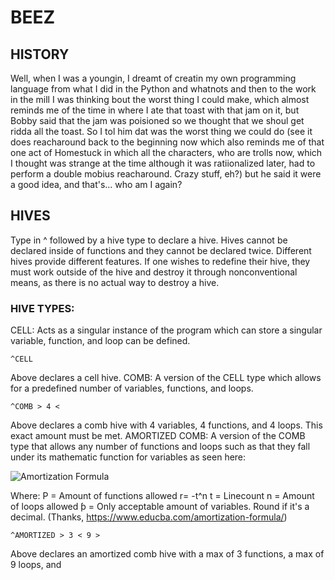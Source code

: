 # BEEZ
## HISTORY
Well, when I was a youngin, I dreamt of creatin my own programming language from what I did in the Python and whatnots and then to the work in the mill I was thinking bout the worst thing I could make, which almost reminds me of the time in where I ate that toast with that jam on it, but Bobby said that the jam was poisioned so we thought that we shoul get ridda all the toast. So I tol him dat was the worst thing we could do (see it does reacharound back to the beginning now which also reminds me of that one act of Homestuck in which all the characters, who are trolls now, which I thought was strange at the time although it was ratiionalized later, had to perform a double mobius reacharound. Crazy stuff, eh?) but he said it were a good idea, and that's... who am I again?
## HIVES
Type in ^ followed by a hive type to declare a hive. Hives cannot be declared inside of functions and they cannot be declared twice.
Different hives provide different features. If one wishes to redefine their hive, they must work outside of the hive and destroy it through nonconventional means, as there is no actual way to destroy a hive.
### HIVE TYPES:
CELL: Acts as a singular instance of the program which can store a singular variable, function, and loop can be defined.
```
^CELL
```
Above declares a cell hive.
COMB: A version of the CELL type which allows for a predefined number of variables, functions, and loops.
```
^COMB > 4 <
```
Above declares a comb hive with 4 variables, 4 functions, and 4 loops. This exact amount must be met.
AMORTIZED COMB: A version of the COMB type that allows any number of functions and loops such as that they fall under its mathematic function for variables as seen here: 

![Amortization Formula](https://cdn.educba.com/academy/wp-content/uploads/2019/01/Amortization-Formula-1.png)

Where:
P = Amount of functions allowed
r= -t^n
t = Linecount
n = Amount of loops allowed
ƥ = Only acceptable amount of variables. Round if it's a decimal.
(Thanks, https://www.educba.com/amortization-formula/)
```
^AMORTIZED > 3 < 9 >

```
Above declares an amortized comb hive with a max of 3 functions, a max of 9 loops, and 
